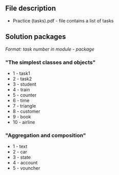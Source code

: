 ## File description
* Practice (tasks).pdf - file contains a list of tasks

## Solution packages
*Format: task number in module - package*
### "The simplest classes and objects"
* 1 - task1
* 2 - task2
* 3 - student
* 4 - train
* 5 - counter
* 6 - time
* 7 - triangle
* 8 - customer
* 9 - book
* 10 - airline
### "Aggregation and composition"
* 1 - text
* 2 - car
* 3 - state
* 4 - account
* 5 - vouncher
